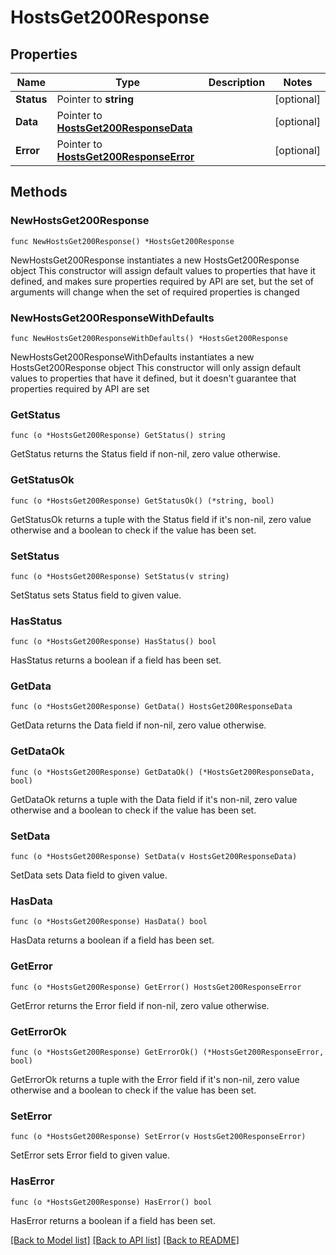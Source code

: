 # HostsGet200Response

## Properties

Name | Type | Description | Notes
------------ | ------------- | ------------- | -------------
**Status** | Pointer to **string** |  | [optional] 
**Data** | Pointer to [**HostsGet200ResponseData**](HostsGet200ResponseData.md) |  | [optional] 
**Error** | Pointer to [**HostsGet200ResponseError**](HostsGet200ResponseError.md) |  | [optional] 

## Methods

### NewHostsGet200Response

`func NewHostsGet200Response() *HostsGet200Response`

NewHostsGet200Response instantiates a new HostsGet200Response object
This constructor will assign default values to properties that have it defined,
and makes sure properties required by API are set, but the set of arguments
will change when the set of required properties is changed

### NewHostsGet200ResponseWithDefaults

`func NewHostsGet200ResponseWithDefaults() *HostsGet200Response`

NewHostsGet200ResponseWithDefaults instantiates a new HostsGet200Response object
This constructor will only assign default values to properties that have it defined,
but it doesn't guarantee that properties required by API are set

### GetStatus

`func (o *HostsGet200Response) GetStatus() string`

GetStatus returns the Status field if non-nil, zero value otherwise.

### GetStatusOk

`func (o *HostsGet200Response) GetStatusOk() (*string, bool)`

GetStatusOk returns a tuple with the Status field if it's non-nil, zero value otherwise
and a boolean to check if the value has been set.

### SetStatus

`func (o *HostsGet200Response) SetStatus(v string)`

SetStatus sets Status field to given value.

### HasStatus

`func (o *HostsGet200Response) HasStatus() bool`

HasStatus returns a boolean if a field has been set.

### GetData

`func (o *HostsGet200Response) GetData() HostsGet200ResponseData`

GetData returns the Data field if non-nil, zero value otherwise.

### GetDataOk

`func (o *HostsGet200Response) GetDataOk() (*HostsGet200ResponseData, bool)`

GetDataOk returns a tuple with the Data field if it's non-nil, zero value otherwise
and a boolean to check if the value has been set.

### SetData

`func (o *HostsGet200Response) SetData(v HostsGet200ResponseData)`

SetData sets Data field to given value.

### HasData

`func (o *HostsGet200Response) HasData() bool`

HasData returns a boolean if a field has been set.

### GetError

`func (o *HostsGet200Response) GetError() HostsGet200ResponseError`

GetError returns the Error field if non-nil, zero value otherwise.

### GetErrorOk

`func (o *HostsGet200Response) GetErrorOk() (*HostsGet200ResponseError, bool)`

GetErrorOk returns a tuple with the Error field if it's non-nil, zero value otherwise
and a boolean to check if the value has been set.

### SetError

`func (o *HostsGet200Response) SetError(v HostsGet200ResponseError)`

SetError sets Error field to given value.

### HasError

`func (o *HostsGet200Response) HasError() bool`

HasError returns a boolean if a field has been set.


[[Back to Model list]](../README.md#documentation-for-models) [[Back to API list]](../README.md#documentation-for-api-endpoints) [[Back to README]](../README.md)


